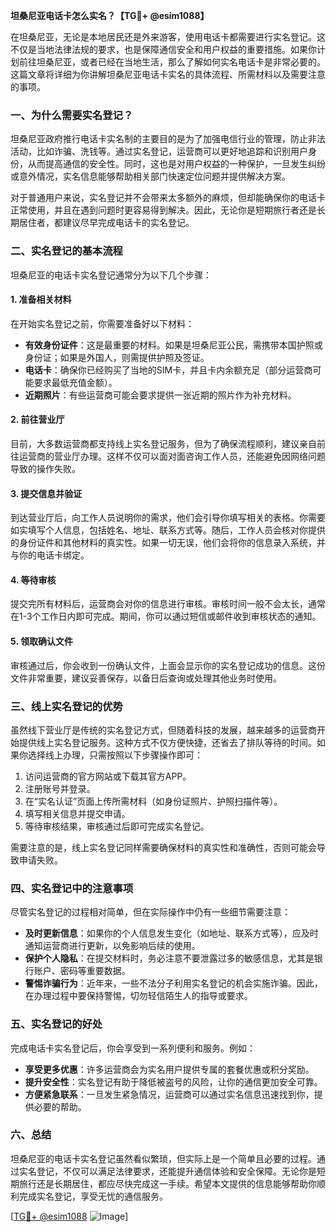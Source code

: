 **坦桑尼亚电话卡怎么实名？【TG💪+ @esim1088】**

在坦桑尼亚，无论是本地居民还是外来游客，使用电话卡都需要进行实名登记。这不仅是当地法律法规的要求，也是保障通信安全和用户权益的重要措施。如果你计划前往坦桑尼亚，或者已经在当地生活，那么了解如何实名电话卡是非常必要的。这篇文章将详细为你讲解坦桑尼亚电话卡实名的具体流程、所需材料以及需要注意的事项。

### **一、为什么需要实名登记？**

坦桑尼亚政府推行电话卡实名制的主要目的是为了加强电信行业的管理，防止非法活动，比如诈骗、洗钱等。通过实名登记，运营商可以更好地追踪和识别用户身份，从而提高通信的安全性。同时，这也是对用户权益的一种保护，一旦发生纠纷或意外情况，实名信息能够帮助相关部门快速定位问题并提供解决方案。

对于普通用户来说，实名登记并不会带来太多额外的麻烦，但却能确保你的电话卡正常使用，并且在遇到问题时更容易得到解决。因此，无论你是短期旅行者还是长期居住者，都建议尽早完成电话卡的实名登记。

### **二、实名登记的基本流程**

坦桑尼亚的电话卡实名登记通常分为以下几个步骤：

#### **1. 准备相关材料**
在开始实名登记之前，你需要准备好以下材料：
- **有效身份证件**：这是最重要的材料。如果是坦桑尼亚公民，需携带本国护照或身份证；如果是外国人，则需提供护照及签证。
- **电话卡**：确保你已经购买了当地的SIM卡，并且卡内余额充足（部分运营商可能要求最低充值金额）。
- **近期照片**：有些运营商可能会要求提供一张近期的照片作为补充材料。

#### **2. 前往营业厅**
目前，大多数运营商都支持线上实名登记服务，但为了确保流程顺利，建议亲自前往运营商的营业厅办理。这样不仅可以面对面咨询工作人员，还能避免因网络问题导致的操作失败。

#### **3. 提交信息并验证**
到达营业厅后，向工作人员说明你的需求，他们会引导你填写相关的表格。你需要如实填写个人信息，包括姓名、地址、联系方式等。随后，工作人员会核对你提供的身份证件和其他材料的真实性。如果一切无误，他们会将你的信息录入系统，并与你的电话卡绑定。

#### **4. 等待审核**
提交完所有材料后，运营商会对你的信息进行审核。审核时间一般不会太长，通常在1-3个工作日内即可完成。期间，你可以通过短信或邮件收到审核状态的通知。

#### **5. 领取确认文件**
审核通过后，你会收到一份确认文件，上面会显示你的实名登记成功的信息。这份文件非常重要，建议妥善保存，以备日后查询或处理其他业务时使用。

### **三、线上实名登记的优势**

虽然线下营业厅是传统的实名登记方式，但随着科技的发展，越来越多的运营商开始提供线上实名登记服务。这种方式不仅方便快捷，还省去了排队等待的时间。如果你选择线上办理，只需按照以下步骤操作即可：

1. 访问运营商的官方网站或下载其官方APP。
2. 注册账号并登录。
3. 在“实名认证”页面上传所需材料（如身份证照片、护照扫描件等）。
4. 填写相关信息并提交申请。
5. 等待审核结果，审核通过后即可完成实名登记。

需要注意的是，线上实名登记同样需要确保材料的真实性和准确性，否则可能会导致申请失败。

### **四、实名登记中的注意事项**

尽管实名登记的过程相对简单，但在实际操作中仍有一些细节需要注意：

- **及时更新信息**：如果你的个人信息发生变化（如地址、联系方式等），应及时通知运营商进行更新，以免影响后续的使用。
- **保护个人隐私**：在提交材料时，务必注意不要泄露过多的敏感信息，尤其是银行账户、密码等重要数据。
- **警惕诈骗行为**：近年来，一些不法分子利用实名登记的机会实施诈骗。因此，在办理过程中要保持警惕，切勿轻信陌生人的指导或要求。

### **五、实名登记的好处**

完成电话卡实名登记后，你会享受到一系列便利和服务。例如：
- **享受更多优惠**：许多运营商会为实名用户提供专属的套餐优惠或积分奖励。
- **提升安全性**：实名登记有助于降低被盗号的风险，让你的通信更加安全可靠。
- **方便紧急联系**：一旦发生紧急情况，运营商可以通过实名信息迅速找到你，提供必要的帮助。

### **六、总结**

坦桑尼亚的电话卡实名登记虽然看似繁琐，但实际上是一个简单且必要的过程。通过实名登记，不仅可以满足法律要求，还能提升通信体验和安全保障。无论你是短期旅行还是长期居住，都应尽快完成这一手续。希望本文提供的信息能够帮助你顺利完成实名登记，享受无忧的通信服务。

[[TG💪+ @esim1088](https://t.me/s/esim1088) ![Image](https://i.postimg.cc/4NQfJmqS/Snipaste-2025-05-13-00-14-12.png)]